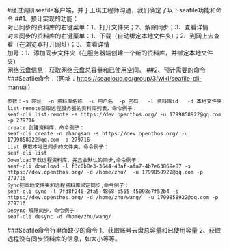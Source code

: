 #经过调研seafile客户端，并于王琪工程师沟通，我们确定了以下seafile功能和命令
##1、预计实现的功能：<br>
对已同步的资料库的右键菜单：1、打开文件夹；2、解除同步；3、查看详情<br>
对未同步的资料库的右键菜单：1、下载（自动绑定本地文件夹）；2、到网上去查看（在浏览器打开网址）；3、查看详情<br>
加号：1、添加同步文件夹（在服务器端创建一个新的资料库，并绑定本地文件夹）<br>
网络云盘信息：获取网络云盘总容量和已使用空间。
##2、预计需要的命令
###Seafile命令：（网址：https://seacloud.cc/group/3/wiki/seafile-cli-manual）

```
参数：-s 网址  -n 资料库名称  -u 用户名  -p 密码   -l 资料库id   -d 本地文件夹
list-remote获取远程服务器的资料库列表，命令例子：
seaf-cli list-remote -s https://dev.openthos.org/ -u 1799858922@qq.com -p 279716
create 创建资料库，命令例子：
seaf-cli create -n zhangsan -s https://dev.openthos.org/ -u 1799858922@qq.com -p 279716
List 获取本地已同步的文件夹，命令例子：
seaf-cli list
Download下载远程资料库，并且会默认的同步,命令例子：
seaf-cli download -l f3c0b8e3-3644-43af-afa7-4b7e63869e87 -s  https://dev.openthos.org/ -d /home/zhu/  -u 1799858922@qq.com -p 279716
Sync把本地文件夹和远程资料库绑定同步,命令例子：
seaf-cli sync -l 7fd8f246-2fa5-4868-b565-45098e7f52b4 -s  https://dev.openthos.org/ -d /home/zhu/wang/  -u 1799858922@qq.com -p 279716
Desync 解除同步，命令例子：
seaf-cli desync -d /home/zhu/wang/
```
###Seafile命令行里面缺少的命令
1、获取账号云盘总容量和已使用容量
2、获取远程没有同步资料库的信息，如大小等等。
